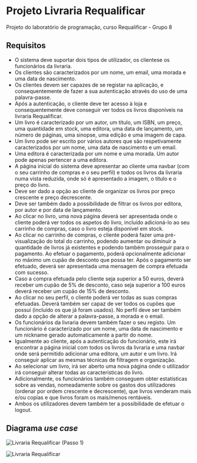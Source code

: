 # Projeto Livraria Requalificar
Projeto do laboratório de programação, curso Requalificar - Grupo 8

## Requisitos
- O sistema deve suportar dois tipos de utilizador, os clientese os funcionários da livraria.
- Os clientes são caracterizados por um nome, um email, uma morada e uma data de nascimento.
- Os clientes devem ser capazes de se registar na aplicação, e consequentemente de fazer a sua autenticação através do uso de uma palavra-passe.
- Após a autenticação, o cliente deve ter acesso à loja e consequentemente deve conseguir ver todos os livros
disponíveis na livraria Requalificar.
- Um livro é caracterizado por um autor, um título, um ISBN, um preço, uma quantidade em stock, uma editora, uma data de lançamento, um número de páginas, uma sinopse, uma edição e uma imagem de capa. 
- Um livro pode ser escrito por vários autores que são respetivamente caracterizados por um nome, uma data de nascimento e um email.
- Uma editora é caracterizada por um nome e uma morada. Um autor pode apenas pertencer a uma editora.
- A página inicial do sistema deve apresentar ao cliente uma navbar (com o seu carrinho de compras e o seu perfil) e todos os livros da livraria numa vista reduzida, onde só é apresentado a imagem, o título e o preço do livro.
- Deve ser dado a opção ao cliente de organizar os livros por preço crescente e preço decrescente.
- Deve ser também dado a possibilidade de filtrar os livros por editora, por autor e por data de lançamento.
- Ao clicar no livro, uma nova página deverá ser apresentada onde o cliente poderá ver todos os aspetos do livro, incluído adicioná-lo ao seu carrinho de compras, caso o livro esteja disponível em stock.
- Ao clicar no carrinho de compras, o cliente poderá fazer uma pré-visualização do total do carrinho, podendo aumentar ou diminuir a quantidade de livros já existentes e podendo também prosseguir para o pagamento. Ao efetuar o pagamento, poderá opcionalmente adicionar no máximo um cupão de desconto que possa ter. Após o pagamento ser efetuado, deverá ser apresentada uma mensagem de compra efetuada com sucesso. 
- Caso a compra efetuada pelo cliente seja superior a 50 euros, deverá receber um cupão de 5% de desconto, caso seja superior a 100 euros deverá receber um cupão de 15% de desconto.
- Ao clicar no seu perfil, o cliente poderá ver todas as suas compras efetuadas. Deverá também ser capaz de ver todos os cupões que possuí (incluído os que já foram usados). No perfil deve ser também dado a opção de alterar a palavra-passe, a morada e o email.
- Os funcionários da livraria devem também fazer o seu registo. Um funcionário é caracterizado por um nome, uma data de nascimento e um nickname gerado
automaticamente a partir do nome.
- Igualmente ao cliente, após a autenticação do funcionário, este irá encontrar a página inicial com todos os livros da livraria e uma navbar onde será permitido adicionar uma editora, um autor e um livro. Irá conseguir aplicar as mesmas técnicas de filtragem e organização. 
- Ao selecionar um livro, irá ser aberto uma nova página onde o utilizador irá conseguir alterar todas as características do livro.
- Adicionalmente, os funcionários também conseguem obter estatísticas sobre as vendas, nomeadamente sobre os gastos dos utilizadores (ordenar por
ordem crescente e decrescente), que livros venderam mais e/ou copias e que livros foram os mais/menos rentáveis.
- Ambos os utilizadores devem também ter a possibilidade de efetuar o logout.

## Diagrama *use case* 
![Livraria Requalificar (Passo 1)](https://user-images.githubusercontent.com/97111949/158906302-c1afd7ca-67f8-4356-83f5-6ef992690fc3.png)

![Livraria Requalificar](https://user-images.githubusercontent.com/97111949/158906706-85759758-a3c7-4b48-863d-cedf00ec0939.png)
